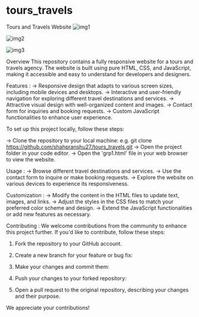 # tours_travels

Tours and Travels Website
![img1](https://github.com/shahpranshu27/tours_travels/assets/97401387/d62e8e9e-2e73-4325-bc8c-e19a96136ca6)

![img2](https://github.com/shahpranshu27/tours_travels/assets/97401387/d222a68e-e0ed-4687-9bac-64ae08c30467)

![img3](https://github.com/shahpranshu27/tours_travels/assets/97401387/34b4ac7e-e2ce-4658-8286-a9854ad30979)

Overview
This repository contains a fully responsive website for a tours and travels agency. The website is built using pure HTML, CSS, and JavaScript, making it accessible and easy to understand for developers and designers.

Features : 
-> Responsive design that adapts to various screen sizes, including mobile devices and desktops.
-> Interactive and user-friendly navigation for exploring different travel destinations and services.
-> Attractive visual design with well-organized content and images.
-> Contact form for inquiries and booking requests.
-> Custom JavaScript functionalities to enhance user experience.

To set up this project locally, follow these steps:

-> Clone the repository to your local machine:
e.g. git clone https://github.com/shahpranshu27/tours_travels.git
-> Open the project folder in your code editor.
-> Open the 'grp1.html' file in your web browser to view the website.

Usage : 
-> Browse different travel destinations and services.
-> Use the contact form to inquire or make booking requests.
-> Explore the website on various devices to experience its responsiveness.

Customization :
-> Modify the content in the HTML files to update text, images, and links.
-> Adjust the styles in the CSS files to match your preferred color scheme and design.
-> Extend the JavaScript functionalities or add new features as necessary.

Contributing : 
We welcome contributions from the community to enhance this project further. If you'd like to contribute, follow these steps:

1. Fork the repository to your GitHub account.

2. Create a new branch for your feature or bug fix:

3. Make your changes and commit them:

4. Push your changes to your forked repository:

5. Open a pull request to the original repository, describing your changes and their purpose.

We appreciate your contributions!
